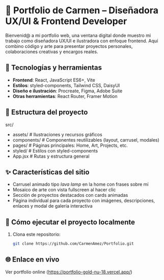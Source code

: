 # 💫 Portfolio de Carmen – Diseñadora UX/UI & Frontend Developer

Bienvenid@ a mi portfolio web, una ventana digital donde muestro mi trabajo como diseñadora UX/UI e ilustradora con enfoque frontend. Aquí combino código y arte para presentar proyectos personales, colaboraciones creativas y encargos reales.

## 🧠 Tecnologías y herramientas

- **Frontend**: React, JavaScript ES6+, Vite
- **Estilos**: styled-components, Tailwind CSS, DaisyUI
- **Diseño e ilustración**: Procreate, Figma, Adobe Suite
- **Otras herramientas**: React Router, Framer Motion

## 🎨 Estructura del proyecto

src/
- assets/ # Ilustraciones y recursos gráficos
- components/ # Componentes reutilizables (layout, carrusel, modales)
- pages/ # Páginas principales: Home, Art, Projects, etc.
- styled/ # Estilos con styled-components
- App.jsx # Rutas y estructura general


## ✨ Características del sitio

- Carrusel animado tipo *lava lamp* en la home con frases sobre mí
- Mosaico de arte con vista fullscreen al hacer clic
- Sección de proyectos destacados con cards animadas
- Página individual para cada proyecto con imágenes, descripciones, enlaces y modal de galería interactiva

## 🚀 Cómo ejecutar el proyecto localmente

1. Clona este repositorio:
   ```bash
   git clone https://github.com/CarmenAmez/Portfolio.git

## 🌐 Enlace en vivo
Ver portfolio online
(https://portfolio-gold-nu-18.vercel.app/)